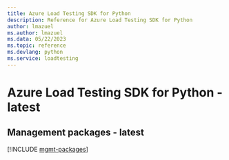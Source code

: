 ```yaml
---
title: Azure Load Testing SDK for Python
description: Reference for Azure Load Testing SDK for Python
author: lmazuel
ms.author: lmazuel
ms.data: 05/22/2023
ms.topic: reference
ms.devlang: python
ms.service: loadtesting
---
```

# Azure Load Testing SDK for Python - latest

## Management packages - latest
[!INCLUDE [mgmt-packages](load-testing-mgmt-index.md)]